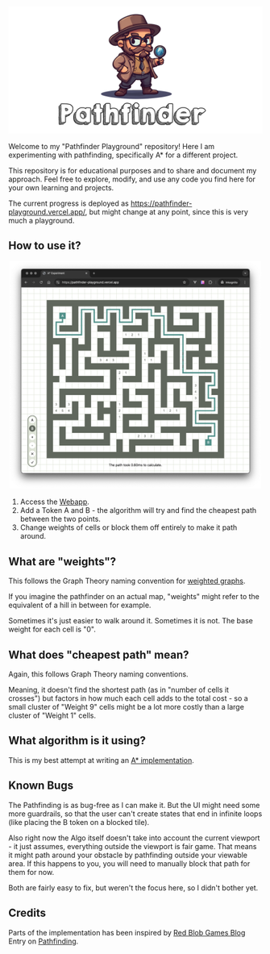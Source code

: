 ![Pathfinder](assets/title.png)

Welcome to my "Pathfinder Playground" repository! Here I am experimenting with pathfinding, specifically A* for a
different project.

This repository is for educational purposes and to share and document my approach.
Feel free to explore, modify, and use any code you find here for your own learning and
projects.

The current progress is deployed as https://pathfinder-playground.vercel.app/, but might change at any point,
since this is very much a playground.

## How to use it?

<p align="center"><img src="assets/example.png" width="500" alt></p>

1. Access the [Webapp](https://pathfinder-playground.vercel.app/).
2. Add a Token A and B - the algorithm will try and find the cheapest path between the two points.
3. Change weights of cells or block them off entirely to make it path around.

## What are "weights"?

This follows the Graph Theory naming convention
for [weighted graphs](https://en.wikipedia.org/wiki/Graph_(discrete_mathematics)#Weighted_graph).

If you imagine the pathfinder on an actual map, "weights" might refer to the equivalent of a hill in between for
example.

Sometimes it's just easier to walk around it. Sometimes it is not.
The base weight for each cell is "0".

## What does "cheapest path" mean?

Again, this follows Graph Theory naming conventions.

Meaning, it doesn't find the shortest path (as in "number of cells it crosses") but factors in how much each cell adds
to the
total cost - so a small cluster of "Weight 9" cells might be a lot more costly than a large cluster of "Weight 1" cells.

## What algorithm is it using?

This is my best attempt at writing an [A* implementation](https://de.wikipedia.org/wiki/A*-Algorithmus).

## Known Bugs

The Pathfinding is as bug-free as I can make it. But the UI might need some more guardrails, so that the user can't
create states that end in infinite loops (like placing the B token on a blocked tile).

Also right now the Algo itself doesn't take into account the current viewport - it just assumes, everything outside the
viewport is fair game. That means it might path around your obstacle by pathfinding outside your viewable area.
If this happens to you, you will need to manually block that path for them for now.

Both are fairly easy to fix, but weren't the focus here, so I didn't bother yet.

## Credits

Parts of the implementation has been inspired by [Red Blob Games Blog](https://www.redblobgames.com/) Entry on
[Pathfinding](https://www.redblobgames.com/pathfinding/a-star/implementation.html).
